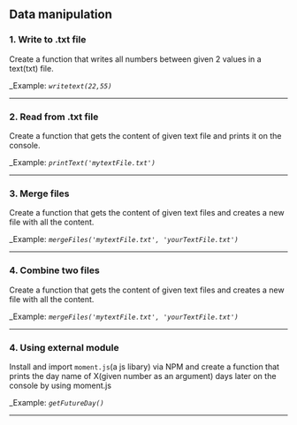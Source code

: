 ## Data manipulation

### 1. Write to .txt file

Create a function that writes all numbers between given 2 values in a text(txt) file.

_Example: _`writetext(22,55)`_  

---

### 2. Read from .txt file

Create a function that gets the content of given text file and prints it on the console.

_Example: _`printText('mytextFile.txt')`_  

---

### 3. Merge files

Create a function that gets the content of given text files and creates a new file with all the content.

_Example: _`mergeFiles('mytextFile.txt', 'yourTextFile.txt')`_  

---

### 4. Combine two files

Create a function that gets the content of given text files and creates a new file with all the content.

_Example: _`mergeFiles('mytextFile.txt', 'yourTextFile.txt')`_  

---

### 4. Using external module

Install and import `moment.js`(a js libary) via NPM and create a function that prints the day name of X(given number as an argument) days later on the console by using moment.js 

_Example: _`getFutureDay()`_  

---
